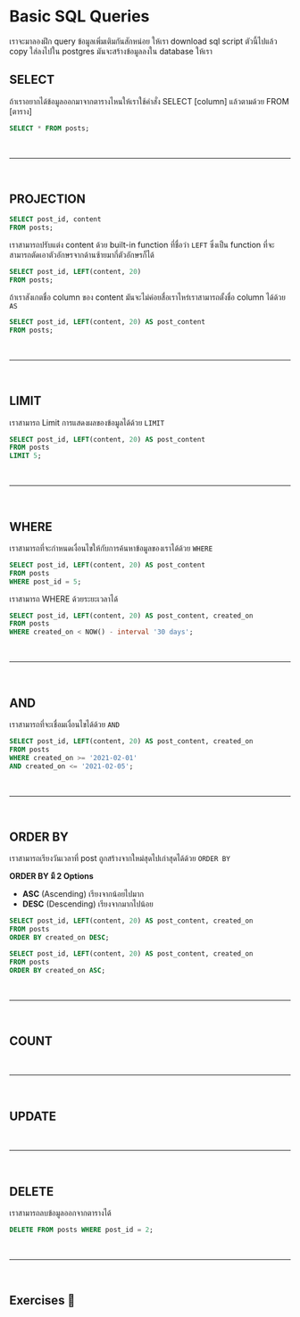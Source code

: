 # Basic SQL Queries

เราจะมาลองฝึก query ข้อมูลเพิ่มเติมกันสักหน่อย ให้เรา download sql script ตัวนี้ไปแล้ว copy ใส่ลงไปใน postgres มันจะสร้างข้อมูลลงใน database ให้เรา

## SELECT

ถ้าเราอยากได้ข้อมูลออกมาจากตารางไหนให้เราใช้คำสั่ง SELECT [column] แล้วตามด้วย FROM [ตาราง]

```sql
SELECT * FROM posts;
```

<br><hr><br>

## PROJECTION

```sql
SELECT post_id, content
FROM posts;
```

เราสามารถปรับแต่ง content ด้วย built-in function ที่ชื่อว่า `LEFT` ซึ่งเป็น function ที่จะสามารถตัดเอาตัวอักษรจากด้านซ้ายมากี่ตัวอักษรก็ได้

```sql
SELECT post_id, LEFT(content, 20)
FROM posts;
```

ถ้าเราสังเกตชื่อ column ของ content มันจะไม่ค่อยสื่อเราไหร่เราสามารถตั้งชื่อ column ได้ด้วย `AS`

```sql
SELECT post_id, LEFT(content, 20) AS post_content
FROM posts;
```

<br><hr><br>

## LIMIT

เราสามารถ Limit การแสดงผลของข้อมูลได้ด้วย `LIMIT`

```sql
SELECT post_id, LEFT(content, 20) AS post_content
FROM posts
LIMIT 5;
```

<br><hr><br>

## WHERE

เราสามารถที่จะกำหนดเงื่อนไขให้กับการค้นหาข้อมูลของเราได้ด้วย `WHERE`

```sql
SELECT post_id, LEFT(content, 20) AS post_content
FROM posts
WHERE post_id = 5;
```

เราสามารถ WHERE ด้วยระยะเวลาได้

```sql
SELECT post_id, LEFT(content, 20) AS post_content, created_on
FROM posts
WHERE created_on < NOW() - interval '30 days';
```

<br><hr><br>

## AND

เราสามารถที่จะเชื่อมเงื่อนไขได้ด้วย `AND`

```sql
SELECT post_id, LEFT(content, 20) AS post_content, created_on
FROM posts
WHERE created_on >= '2021-02-01'
AND created_on <= '2021-02-05';
```

<br><hr><br>

## ORDER BY

เราสามารถเรียงวันเวลาที่ post ถูกสร้างจากใหม่สุดไปเก่าสุดได้ด้วย `ORDER BY`

**ORDER BY มี 2 Options**

- **ASC** (Ascending) เรียงจากน้อยไปมาก
- **DESC** (Descending) เรียงจากมากไปน้อย

```sql
SELECT post_id, LEFT(content, 20) AS post_content, created_on
FROM posts
ORDER BY created_on DESC;
```

```sql
SELECT post_id, LEFT(content, 20) AS post_content, created_on
FROM posts
ORDER BY created_on ASC;
```

<br><hr><br>

## COUNT

<br><hr><br>

## UPDATE

<br><hr><br>

## DELETE

เราสามารถลบข้อมูลออกจากตารางได้

```sql
DELETE FROM posts WHERE post_id = 2;
```

<br><hr><br>

## Exercises 🏅
